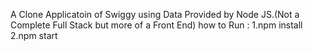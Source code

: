 A Clone Applicatoin of Swiggy  using Data Provided by Node JS.(Not a Complete Full Stack but more of a Front End)
how to Run :
1.npm install
2.npm start
